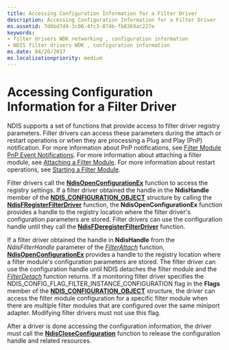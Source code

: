 ```yaml
---
title: Accessing Configuration Information for a Filter Driver
description: Accessing Configuration Information for a Filter Driver
ms.assetid: 7d6bd7d4-3c06-4fc3-874b-fb8369ac227e
keywords:
- filter drivers WDK networking , configuration information
- NDIS filter drivers WDK , configuration information
ms.date: 04/20/2017
ms.localizationpriority: medium
---
```


# Accessing Configuration Information for a Filter Driver





NDIS supports a set of functions that provide access to filter driver registry parameters. Filter drivers can access these parameters during the attach or restart operations or when they are processing a Plug and Play (PnP) notification. For more information about PnP notifications, see [Filter Module PnP Event Notifications](filter-module-pnp-event-notifications.md). For more information about attaching a filter module, see [Attaching a Filter Module](attaching-a-filter-module.md). For more information about restart operations, see [Starting a Filter Module](starting-a-filter-module.md).

Filter drivers call the [**NdisOpenConfigurationEx**](https://docs.microsoft.com/windows-hardware/drivers/ddi/ndis/nf-ndis-ndisopenconfigurationex) function to access the registry settings. If a filter driver obtained the handle in the **NdisHandle** member of the [**NDIS\_CONFIGURATION\_OBJECT**](https://docs.microsoft.com/windows-hardware/drivers/ddi/ndis/ns-ndis-_ndis_configuration_object) structure by calling the [**NdisFRegisterFilterDriver**](https://docs.microsoft.com/windows-hardware/drivers/ddi/ndis/nf-ndis-ndisfregisterfilterdriver) function, the **NdisOpenConfigurationEx** function provides a handle to the registry location where the filter driver's configuration parameters are stored. Filter drivers can use the configuration handle until they call the [**NdisFDeregisterFilterDriver**](https://docs.microsoft.com/windows-hardware/drivers/ddi/ndis/nf-ndis-ndisfderegisterfilterdriver) function.

If a filter driver obtained the handle in **NdisHandle** from the *NdisFilterHandle* parameter of the [*FilterAttach*](https://docs.microsoft.com/windows-hardware/drivers/ddi/ndis/nc-ndis-filter_attach) function, [**NdisOpenConfigurationEx**](https://docs.microsoft.com/windows-hardware/drivers/ddi/ndis/nf-ndis-ndisopenconfigurationex) provides a handle to the registry location where a filter module's configuration parameters are stored. The filter driver can use the configuration handle until NDIS detaches the filter module and the [*FilterDetach*](https://docs.microsoft.com/windows-hardware/drivers/ddi/ndis/nc-ndis-filter_detach) function returns. If a monitoring filter driver specifies the NDIS\_CONFIG\_FLAG\_FILTER\_INSTANCE\_CONFIGURATION flag in the **Flags** member of the [**NDIS\_CONFIGURATION\_OBJECT**](https://docs.microsoft.com/windows-hardware/drivers/ddi/ndis/ns-ndis-_ndis_configuration_object) structure, the driver can access the filter module configuration for a specific filter module when there are multiple filter modules that are configured over the same miniport adapter. Modifying filter drivers must not use this flag.

After a driver is done accessing the configuration information, the driver must call the [**NdisCloseConfiguration**](https://docs.microsoft.com/windows-hardware/drivers/ddi/ndis/nf-ndis-ndiscloseconfiguration) function to release the configuration handle and related resources.

 

 





